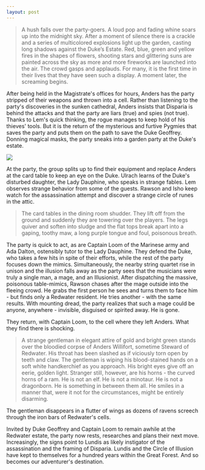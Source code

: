 ```yaml
---
layout: post
---
```

<blockquote>
    A hush falls over the party-goers. A loud pop and fading whine soars up into the midnight sky. After a moment of silence there is a crackle and a series of multicolored explosions light up the garden, casting long shadows against the Duke’s Estate. Red, blue, green and yellow fires in the shapes of flowers, shooting stars and glittering suns are painted across the sky as more and more fireworks are launched into the air. The crowd gasps and applauds. For many, it is the first time in their lives that they have seen such a display. A moment later, the screaming begins. 
</blockquote>

After being held in the Magistrate's offices for hours, Anders has the party stripped of their weapons and thrown into a cell. Rather than listening to the party's discoveries in the sunken cathedral, Anders insists that Disparia is behind the attacks and that the party are liars (true) and spies (not true). Thanks to Lem's quick thinking, the rogue manages to keep hold of his thieves' tools. But it is the return of the mysterious and furtive Pygmies that saves the party and puts them on the path to save the Duke Geoffrey. Donning magical masks, the party sneaks into a garden party at the Duke's estate.

<image src= "{{ site.url }}/resources/images/Table Mimic.jpg"></image>

At the party, the group splits up to find their equipment and replace Anders at the card table to keep an eye on the Duke. Ulrach learns of the Duke's disturbed daughter, the Lady Dauphine, who speaks in strange fables. Lem observes strange behavior from some of the guests. Rawson and Isho keep watch for the assassination attempt and discover a strange circle of runes in the attic.

<blockquote>
    The card tables in the dining room shudder. They lift off from the ground and suddenly they are towering over the players. The legs quiver and soften into sludge and the flat tops break apart into a gaping, toothy maw, a long purple tongue and foul, poisonous breath. 
</blockquote>

The party is quick to act, as are Captain Loom of the Marinese army and Ada Dalton, ostensibly tutor to the Lady Dauphine. They defend the Duke, who takes a few hits in spite of their efforts, while the rest of the party focuses down the mimics. Simultaneously, the nearby string quartet rise in unison and the illusion falls away as the party sees that the musicians were truly a single man, a mage, and an Illusionist. After dispatching the massive, poisonous table-mimics, Rawson chases after the mage outside into the fleeing crowd. He grabs the first person he sees and turns them to face him - but finds only a Redwater resident. He tries another - with the same results. With mounting dread, the party realizes that such a mage could be anyone, anywhere - invisible, disguised or spirited away. He is gone.

They return, with Captain Loom, to the cell where they left Anders. What they find there is shocking.

<blockquote>
    A strange gentleman in elegant attire of gold and bright green stands over the bloodied corpse of Anders Willifort, sometime Steward of Redwater. His throat has been slashed as if viciously torn open by teeth and claw. The gentleman is wiping his blood-stained hands on a soft white handkerchief as you approach. His bright eyes give off an eerie, golden light. Stranger still, however, are his horns - the curved horns of a ram. He is not an elf. He is not a minotaur. He is not a dragonborn. He is something in between them all. He smiles in a manner that, were it not for the circumstances, might be entirely disarming. 
</blockquote>

The gentleman disappears in a flutter of wings as dozens of ravens screech through the iron bars of Redwater's cells. 

Invited by Duke Geoffrey and Captain Loom to remain awhile at the Redwater estate, the party now rests, researches and plans their next move. Increasingly, the signs point to Lundis as likely instigator of the assassination and the framing of Disparia. Lundis and the Circle of Illusion have kept to themselves for a hundred years within the Great Forest. And so becomes our adventurer's destination.